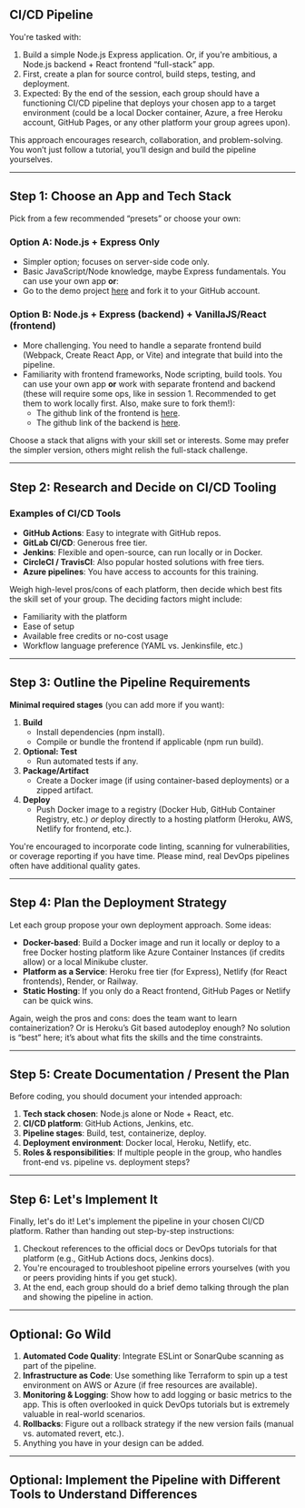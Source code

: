 ## CI/CD Pipeline

You're tasked with:

1. Build a simple Node.js Express application. Or, if you're ambitious, a Node.js backend + React frontend “full-stack” app.
2. First, create a plan for source control, build steps, testing, and deployment.
3. Expected: By the end of the session, each group should have a functioning CI/CD pipeline that deploys your chosen app to a target environment (could be a local Docker container, Azure, a free Heroku account, GitHub Pages, or any other platform your group agrees upon).

This approach encourages research, collaboration, and problem-solving. You won’t just follow a tutorial, you’ll design and build the pipeline yourselves.

---

## Step 1: Choose an App and Tech Stack

Pick from a few recommended “presets” or choose your own:

### **Option A: Node.js + Express Only**
- Simpler option; focuses on server-side code only.
- Basic JavaScript/Node knowledge, maybe Express fundamentals.
You can use your own app **or**:
- Go to the demo project [here](https://github.com/BrightBoost/deploy-azure) and fork it to your GitHub account.

### **Option B: Node.js + Express (backend) + VanillaJS/React (frontend)**
- More challenging. You need to handle a separate frontend build (Webpack, Create React App, or Vite) and integrate that build into the pipeline.
- Familiarity with frontend frameworks, Node scripting, build tools.
You can use your own app **or** work with separate frontend and backend (these will require some ops, like in session 1. Recommended to get them to work locally first. Also, make sure to fork them!): 
   - The github link of the frontend is [here](https://github.com/BrightBoost/demo-frontend).
   - The github link of the backend is [here](https://github.com/BrightBoost/demo-backend).

Choose a stack that aligns with your skill set or interests. Some may prefer the simpler version, others might relish the full-stack challenge.

---

## Step 2: Research and Decide on CI/CD Tooling

### **Examples of CI/CD Tools**  
- **GitHub Actions**: Easy to integrate with GitHub repos.  
- **GitLab CI/CD**: Generous free tier.  
- **Jenkins**: Flexible and open-source, can run locally or in Docker.  
- **CircleCI / TravisCI**: Also popular hosted solutions with free tiers.
- **Azure pipelines**: You have access to accounts for this training.

Weigh high-level pros/cons of each platform, then decide which best fits the skill set of your group. The deciding factors might include:
 - Familiarity with the platform
 - Ease of setup
 - Available free credits or no-cost usage
 - Workflow language preference (YAML vs. Jenkinsfile, etc.)

---

## Step 3: Outline the Pipeline Requirements

**Minimal required stages** (you can add more if you want):
1. **Build**  
   - Install dependencies (npm install).  
   - Compile or bundle the frontend if applicable (npm run build).  
2. **Optional: Test**  
   - Run automated tests if any.  
3. **Package/Artifact**  
   - Create a Docker image (if using container-based deployments) or a zipped artifact.  
4. **Deploy**  
   - Push Docker image to a registry (Docker Hub, GitHub Container Registry, etc.) *or* deploy directly to a hosting platform (Heroku, AWS, Netlify for frontend, etc.).

You're encouraged to incorporate code linting, scanning for vulnerabilities, or coverage reporting if you have time. Please mind, real DevOps pipelines often have additional quality gates.

---

## Step 4: Plan the Deployment Strategy

Let each group propose your own deployment approach. Some ideas:

- **Docker-based**: Build a Docker image and run it locally or deploy to a free Docker hosting platform like Azure Container Instances (if credits allow) or a local Minikube cluster.  
- **Platform as a Service**: Heroku free tier (for Express), Netlify (for React frontends), Render, or Railway.  
- **Static Hosting**: If you only do a React frontend, GitHub Pages or Netlify can be quick wins.

Again, weigh the pros and cons: does the team want to learn containerization? Or is Heroku’s Git based autodeploy enough? No solution is “best” here; it’s about what fits the skills and the time constraints.

---

## Step 5: Create Documentation / Present the Plan

Before coding, you should document your intended approach:
1. **Tech stack chosen**: Node.js alone or Node + React, etc.
2. **CI/CD platform**: GitHub Actions, Jenkins, etc.
3. **Pipeline stages**: Build, test, containerize, deploy.
4. **Deployment environment**: Docker local, Heroku, Netlify, etc.
5. **Roles & responsibilities**: If multiple people in the group, who handles front-end vs. pipeline vs. deployment steps?

---

## Step 6: Let's Implement It

Finally, let's do it! Let's implement the pipeline in your chosen CI/CD platform. Rather than handing out step-by-step instructions:
1. Checkout references to the official docs or DevOps tutorials for that platform (e.g., GitHub Actions docs, Jenkins docs).
2. You're encouraged to troubleshoot pipeline errors yourselves (with you or peers providing hints if you get stuck).
3. At the end, each group should do a brief demo talking through the plan and showing the pipeline in action.

---

## Optional: Go Wild

1. **Automated Code Quality**: Integrate ESLint or SonarQube scanning as part of the pipeline.
2. **Infrastructure as Code**: Use something like Terraform to spin up a test environment on AWS or Azure (if free resources are available).
3. **Monitoring & Logging**: Show how to add logging or basic metrics to the app. This is often overlooked in quick DevOps tutorials but is extremely valuable in real-world scenarios.
4. **Rollbacks**: Figure out a rollback strategy if the new version fails (manual vs. automated revert, etc.).
5. Anything you have in your design can be added.

---
## Optional: Implement the Pipeline with Different Tools to Understand Differences
